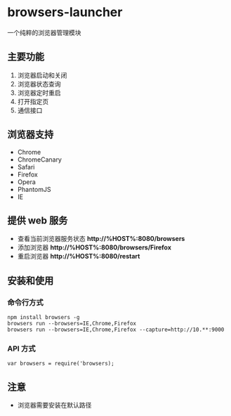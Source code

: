 browsers-launcher
=================

一个纯粹的浏览器管理模块

## 主要功能
1. 浏览器启动和关闭
2. 浏览器状态查询
3. 浏览器定时重启
4. 打开指定页
5. 通信接口

## 浏览器支持
* Chrome
* ChromeCanary
* Safari
* Firefox
* Opera
* PhantomJS
* IE

## 提供 web 服务
* 查看当前浏览器服务状态 **http://%HOST%:8080/browsers**
* 添加浏览器 **http://%HOST%:8080/browsers/Firefox**
* 重启浏览器 **http://%HOST%:8080/restart**

## 安装和使用
### 命令行方式
```
npm install browsers -g
browsers run --browsers=IE,Chrome,Firefox
browsers run --browsers=IE,Chrome,Firefox --capture=http://10.**:9000
```
### API 方式
```
var browsers = require('browsers);
```
## 注意
* 浏览器需要安装在默认路径